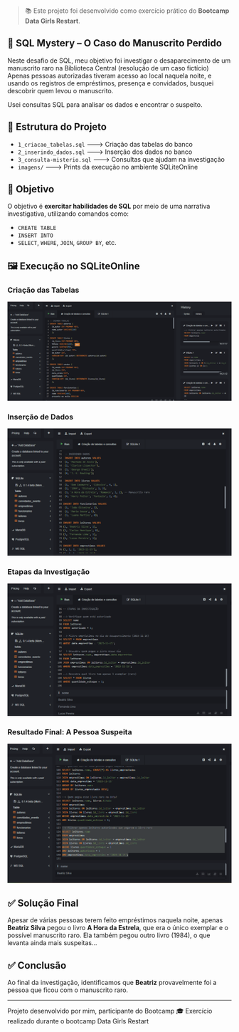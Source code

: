 > 📚 Este projeto foi desenvolvido como exercício prático do **Bootcamp Data Girls Restart**.

## 🧩 SQL Mystery – O Caso do Manuscrito Perdido

Neste desafio de SQL, meu objetivo foi investigar o desaparecimento de um manuscrito raro na Biblioteca Central (resolução de um caso fictício)
Apenas pessoas autorizadas tiveram acesso ao local naquela noite, e usando os registros de empréstimos, presença e convidados, busquei descobrir quem levou o manuscrito.

Usei consultas SQL para analisar os dados e encontrar o suspeito.

## 📁 Estrutura do Projeto

- `1_criacao_tabelas.sql`   ---> Criação das tabelas do banco
- `2_inserindo_dados.sql`   ---> Inserção dos dados no banco
- `3_consulta-misterio.sql` ---> Consultas que ajudam na investigação
- `imagens/`              ---> Prints da execução no ambiente SQLiteOnline

## 🧩 Objetivo

O objetivo é **exercitar habilidades de SQL** por meio de uma narrativa investigativa, utilizando comandos como:

- `CREATE TABLE`
- `INSERT INTO`
- `SELECT`, `WHERE`, `JOIN`, `GROUP BY`, etc.

## 🖼️ Execução no SQLiteOnline

### Criação das Tabelas

![Criação das Tabelas](imagens/print_criacao_tabelas.png)

### Inserção de Dados

![Inserção de Dados](imagens/print_inserindo_dados.png)

### Etapas da Investigação

![Etapas da Investigação](imagens/print_etapas_investigacao.png)

### Resultado Final: A Pessoa Suspeita

![Suspeita Final](imagens/print_final_suspeita_beatriz.png)

## ✅ Solução Final

Apesar de várias pessoas terem feito empréstimos naquela noite, apenas **Beatriz Silva** pegou o livro **A Hora da Estrela**, que era o único exemplar e o possível manuscrito raro. Ela também pegou outro livro (1984), o que levanta ainda mais suspeitas...

## ✅ Conclusão

Ao final da investigação, identificamos que **Beatriz** provavelmente foi a pessoa que ficou com o manuscrito raro.

---

Projeto desenvolvido por mim, participante do Bootcamp 
🎓 Exercício realizado durante o bootcamp Data Girls Restart
